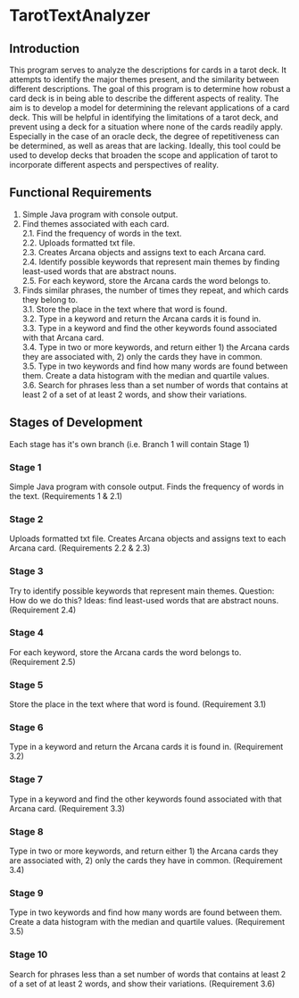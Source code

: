 # TarotTextAnalyzer
## Introduction
This program serves to analyze the descriptions for cards in a tarot deck. It attempts to identify the major themes present, and the similarity between different descriptions. The goal of this program is to determine how robust a card deck is in being able to describe the different aspects of reality. The aim is to develop a model for determining the relevant applications of a card deck. This will be helpful in identifying the limitations of a tarot deck, and prevent using a deck for a situation where none of the cards readily apply. Especially in the case of an oracle deck, the degree of repetitiveness can be determined, as well as areas that are lacking. Ideally, this tool could be used to develop decks that broaden the scope and application of tarot to incorporate different aspects and perspectives of reality.
## Functional Requirements
1.	Simple Java program with console output. 
2.	Find themes associated with each card.
<br>2.1.	Find the frequency of words in the text.
<br>2.2.	Uploads formatted txt file. 
<br>2.3.	Creates Arcana objects and assigns text to each Arcana card.
<br>2.4.	Identify possible keywords that represent main themes by finding least-used words that are abstract nouns. 
<br>2.5.	For each keyword, store the Arcana cards the word belongs to.
3.	Finds similar phrases, the number of times they repeat, and which cards they belong to. 
<br>3.1.	Store the place in the text where that word is found. 
<br>3.2.	Type in a keyword and return the Arcana cards it is found in.
<br>3.3.	Type in a keyword and find the other keywords found associated with that Arcana card.
<br>3.4.	Type in two or more keywords, and return either 1) the Arcana cards they are associated with, 2) only the cards they have in common.
<br>3.5.	Type in two keywords and find how many words are found between them. Create a data histogram with the median and quartile values. 
<br>3.6.	Search for phrases less than a set number of words that contains at least 2 of a set of at least 2 words, and show their variations. 

## Stages of Development
Each stage has it's own branch (i.e. Branch 1 will contain Stage 1)
### Stage 1
Simple Java program with console output. Finds the frequency of words in the text. (Requirements 1 & 2.1)
### Stage 2
Uploads formatted txt file. Creates Arcana objects and assigns text to each Arcana card. (Requirements 2.2 & 2.3)
### Stage 3
Try to identify possible keywords that represent main themes. Question: How do we do this? Ideas: find least-used words that are abstract nouns. (Requirement 2.4)
### Stage 4
For each keyword, store the Arcana cards the word belongs to. (Requirement 2.5)
### Stage 5
Store the place in the text where that word is found. (Requirement 3.1)
### Stage 6
Type in a keyword and return the Arcana cards it is found in. (Requirement 3.2)
### Stage 7
Type in a keyword and find the other keywords found associated with that Arcana card. (Requirement 3.3)
### Stage 8
Type in two or more keywords, and return either 1) the Arcana cards they are associated with, 2) only the cards they have in common. (Requirement 3.4)
### Stage 9
Type in two keywords and find how many words are found between them. Create a data histogram with the median and quartile values. (Requirement 3.5)
### Stage 10
Search for phrases less than a set number of words that contains at least 2 of a set of at least 2 words, and show their variations. (Requirement 3.6)

